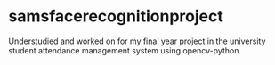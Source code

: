 # samsfacerecognitionproject
Understudied and worked on for my final year project in the university
student attendance management system using opencv-python.
